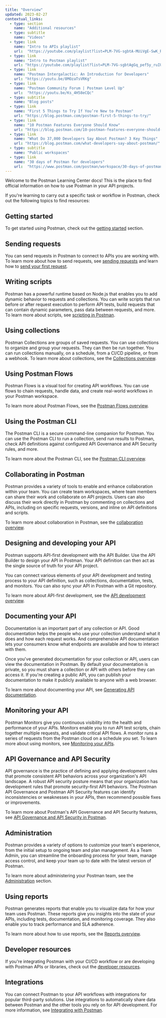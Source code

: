 ```yaml
---
title: "Overview"
updated: 2023-02-27
contextual_links:
  - type: section
    name: "Additional resources"
  - type: subtitle
    name: "Videos"
  - type: link
    name: "Intro to APIs playlist"
    url:  "https://youtube.com/playlist?list=PLM-7VG-sgbtA-MUiVgE-SwK_RkYgesikH"
  - type: link
    name: "Intro to Postman playlist"
    url: "https://youtube.com/playlist?list=PLM-7VG-sgbtAgGq_pef5y_ruIUBPpUgNJ"
  - type: link
    name: "Postman Intergalactic: An Introduction for Developers"
    url: "https://youtu.be/8MOzaTsVRKg"
  - type: link
    name: "Postman Community Forum | Postman Level Up"
    url:  "https://youtu.be/Ks_4H58eCQc"
  - type: subtitle
    name: "Blog posts"
  - type: link
    name: "First 5 Things to Try If You’re New to Postman"
    url: "https://blog.postman.com/postman-first-5-things-to-try/"
  - type: link
    name: "10 Postman Features Everyone Should Know"
    url: "https://blog.postman.com/10-postman-features-everyone-should-know/"
  - type: link
    name: "What Do 37,000 Developers Say About Postman? 3 Key Things"
    url: "https://blog.postman.com/what-developers-say-about-postman/"
  - type: subtitle
    name: "Public workspaces"
  - type: link
    name: "30 days of Postman for developers"
    url:  "https://www.postman.com/postman/workspace/30-days-of-postman-for-developers/overview"
---
```


Welcome to the Postman Learning Center docs! This is the place to find official information on how to use Postman in your API projects.

If you're learning to carry out a specific task or workflow in Postman, check out the following topics to find resources:

## Getting started

To get started using Postman, check out the [getting started](/docs/getting-started/overview/) section.

## Sending requests

You can send requests in Postman to connect to APIs you are working with. To learn more about how to send requests, see
[sending requests](/docs/sending-requests/requests/) and learn how to [send your first request](/docs/getting-started/sending-the-first-request/).

## Writing scripts

Postman has a powerful runtime based on Node.js that enables you to add dynamic behavior to requests and collections. You can write scripts that run before or after request execution to perform API tests, build requests that can contain dynamic parameters, pass data between requests, and more. To learn more about scripts, see [scripting in Postman](/docs/writing-scripts/intro-to-scripts/).

## Using collections

Postman Collections are groups of saved requests. You can use collections to organize and group your requests. They can then be run together. You can run collections manually, on a schedule, from a CI/CD pipeline, or from a webhook. To learn more about collections, see the [Collections overview](/docs/collections/collections-overview/).

## Using Postman Flows

Postman Flows is a visual tool for creating API workflows. You can use flows to chain requests, handle data, and create real-world workflows in your Postman workspace.

To learn more about Postman Flows, see the [Postman Flows overview](/docs/postman-flows/gs/flows-overview/).

## Using the Postman CLI

The Postman CLI is a secure command-line companion for Postman. You can use the Postman CLI to run a collection, send run results to Postman, check API definitions against configured API Governance and API Security rules, and more.

To learn more about the Postman CLI, see the [Postman CLI overview](/docs/postman-cli/postman-cli-overview/).

## Collaborating in Postman

Postman provides a variety of tools to enable and enhance collaboration within your team. You can create team workspaces, where team members can share their work and collaborate on API projects. Users can also discuss their work directly in Postman by commenting on collections and APIs, including on specific requests, versions, and inline on API definitions and scripts.

To learn more about collaboration in Postman, see the [collaboration overview](/docs/collaborating-in-postman/working-with-your-team/collaboration-overview/).

## Designing and developing your API

Postman supports API-first development with the API Builder. Use the API Builder to design your API in Postman. Your API definition can then act as the single source of truth for your API project.

You can connect various elements of your API development and testing process to your API definition, such as collections, documentation, tests, and monitors. You can also sync your API in Postman with a Git repository.

To learn more about API-first development, see the [API development overview](/docs/designing-and-developing-your-api/the-api-workflow/).

## Documenting your API

Documentation is an important part of any collection or API. Good documentation helps the people who use your collection understand what it does and how each request works. And comprehensive API documentation lets your consumers know what endpoints are available and how to interact with them.

Once you've generated documentation for your collection or API, users can view the documentation in Postman. By default your documentation is private, so you must share a collection or API with others before they can access it. If you're creating a public API, you can publish your documentation to make it publicly available to anyone with a web browser.

To learn more about documenting your API, see [Generating API documentation](/docs/publishing-your-api/documenting-your-api/).

## Monitoring your API

Postman Monitors give you continuous visibility into the health and performance of your APIs. Monitors enable you to run API test scripts, chain together multiple requests, and validate critical API flows. A monitor runs a series of requests from the Postman cloud on a schedule you set. To learn more about using monitors, see [Monitoring your APIs](/docs/monitoring-your-api/intro-monitors/).

## API Governance and API Security

API governance is the practice of defining and applying development rules that promote consistent API behaviors across your organization's API landscape. A robust API security posture means that your organization has development rules that promote security-first API behaviors. The Postman API Governance and Postman API Security features can identify inconsistencies or weaknesses in your APIs, then recommend possible fixes or improvements.

To learn more about Postman's API Governance and API Security features, see [API Governance and API Security in Postman](/docs/api-governance/api-governance-overview/).

## Administration

Postman provides a variety of options to customize your team's experience, from the initial setup to ongoing team and plan management. As a Team Admin, you can streamline the onboarding process for your team, manage access control, and keep your team up to date with the latest version of Postman.

To learn more about administering your Postman team, see the [Administration](/docs/administration/managing-your-team/managing-your-team/) section.

## Using reports

Postman generates reports that enable you to visualize data for how your team uses Postman. These reports give you insights into the state of your APIs, including tests, documentation, and monitoring coverage. They also enable you to track performance and SLA adherence.

To learn more about how to use reports, see the [Reports overview](/docs/reports/reports-overview/).

## Developer resources

If you're integrating Postman with your CI/CD workflow or are developing with Postman APIs or libraries, check out the [developer resources](/docs/developer/resources-intro/).

## Integrations

You can connect Postman to your API workflows with integrations for popular third-party solutions. Use integrations to automatically share data between Postman and the other tools you rely on for API development. For more information, see [Integrating with Postman](/docs/integrations/intro-integrations/).
